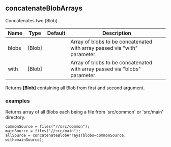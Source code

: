 ## concatenateBlobArrays

Concatenates two [Blob].

 | Name | Type | Default | Description |
 | ---- | ---- | ------- | ----------- |
 | blobs | [Blob] |   | Array of blobs to be concatenated with array passed via "with" parameter. |
 | with  | [Blob] |   | Array of blobs to be concatenated with array passed via "blobs" parameter. |

Returns __[Blob]__ containing all Blob from first and second argument.

### examples

Returns array of all Blobs each being a file from 'src/common' or 'src/main'
directory.
```
commonSource = files("//src/common");
mainSource = files("//src/main");
allSource = concatenateBlobArrays(blobs=commonSource, with=mainSource);
```
